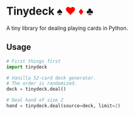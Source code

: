 # Tinydeck ♠ <font color='red'>♥ ♦</font> ♣

A tiny library for dealing playing cards in Python.

## Usage

```python
# First things first
import tinydeck
```

```python
# Vanilla 52-card deck generator.
# The order is randomized.
deck = tinydeck.deal()
```

```python
# Deal hand of size 2
hand = tinydeck.deal(source=deck, limit=2)
```